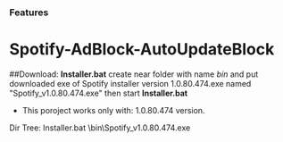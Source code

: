 ### Features

# Spotify-AdBlock-AutoUpdateBlock
##Download:
**Installer.bat**
create near folder with name *bin* and put downloaded exe of Spotify installer version 1.0.80.474.exe named "Spotify_v1.0.80.474.exe" then start **Installer.bat**

- This poroject works only with: 1.0.80.474 version.





Dir Tree:
Installer.bat
\bin\Spotify_v1.0.80.474.exe
